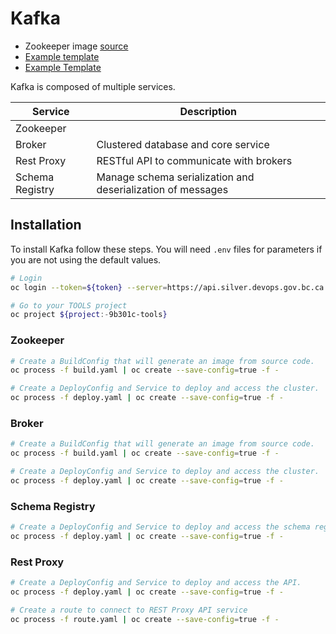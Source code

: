 # Kafka

- Zookeeper image [source](https://github.com/confluentinc/kafka-images/blob/master/zookeeper/Dockerfile.ubi8)
- [Example template](https://github.com/nearform/openshift-kafka/blob/master/charts/zookeeper/templates/statefulset.yaml)
- [Example Template](https://github.com/kow3ns/kubernetes-zookeeper/blob/master/manifests/zookeeper_mini.yaml)

Kafka is composed of multiple services.

| Service         | Description                                                 |
| --------------- | ----------------------------------------------------------- |
| Zookeeper       |                                                             |
| Broker          | Clustered database and core service                         |
| Rest Proxy      | RESTful API to communicate with brokers                     |
| Schema Registry | Manage schema serialization and deserialization of messages |

## Installation

To install Kafka follow these steps.
You will need `.env` files for parameters if you are not using the default values.

```bash
# Login
oc login --token=${token} --server=https://api.silver.devops.gov.bc.ca:6443

# Go to your TOOLS project
oc project ${project:-9b301c-tools}
```

### Zookeeper

```bash
# Create a BuildConfig that will generate an image from source code.
oc process -f build.yaml | oc create --save-config=true -f -

# Create a DeployConfig and Service to deploy and access the cluster.
oc process -f deploy.yaml | oc create --save-config=true -f -
```

### Broker

```bash
# Create a BuildConfig that will generate an image from source code.
oc process -f build.yaml | oc create --save-config=true -f -

# Create a DeployConfig and Service to deploy and access the cluster.
oc process -f deploy.yaml | oc create --save-config=true -f -
```

### Schema Registry

```bash
# Create a DeployConfig and Service to deploy and access the schema registry.
oc process -f deploy.yaml | oc create --save-config=true -f -
```

### Rest Proxy

```bash
# Create a DeployConfig and Service to deploy and access the API.
oc process -f deploy.yaml | oc create --save-config=true -f -

# Create a route to connect to REST Proxy API service
oc process -f route.yaml | oc create --save-config=true -f -
```
